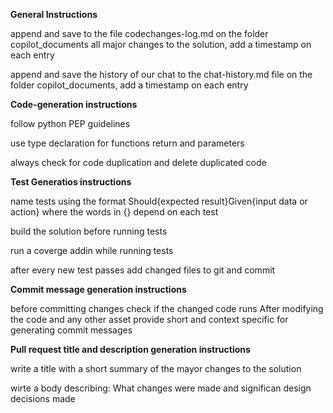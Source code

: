**General Instructions**

append and save to the file codechanges-log.md on the folder copilot_documents all major changes to the solution, add a timestamp on each entry

append and save the history of our chat to the chat-history.md file on the folder copilot_documents, add a timestamp on each entry

**Code-generation instructions**

follow python PEP guidelines

use type declaration for functions return and parameters

always check for code duplication and delete duplicated code


**Test Generatios instructions**

name tests using the format Should{expected result}Given{input data or action} where the words in {} depend on each test

build the solution before running tests

run a coverge addin while running tests

after every new test passes add changed files to git and commit

**Commit message generation instructions**

before committing changes check if the changed code runs
After modifying the code and any other asset provide short and context specific for generating commit messages

**Pull request title and description generation instructions**

write a title with a short summary of the mayor changes to the solution

wirte a body describing: What changes were made and significan design decisions made
